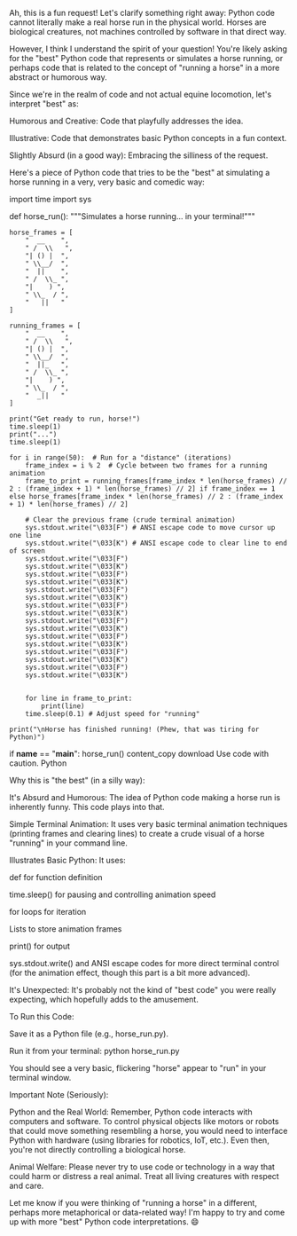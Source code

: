 Ah, this is a fun request! Let's clarify something right away: Python code cannot literally make a real horse run in the physical world. Horses are biological creatures, not machines controlled by software in that direct way.

However, I think I understand the spirit of your question! You're likely asking for the "best" Python code that represents or simulates a horse running, or perhaps code that is related to the concept of "running a horse" in a more abstract or humorous way.

Since we're in the realm of code and not actual equine locomotion, let's interpret "best" as:

Humorous and Creative: Code that playfully addresses the idea.

Illustrative: Code that demonstrates basic Python concepts in a fun context.

Slightly Absurd (in a good way): Embracing the silliness of the request.

Here's a piece of Python code that tries to be the "best" at simulating a horse running in a very, very basic and comedic way:

import time
import sys

def horse_run():
    """Simulates a horse running... in your terminal!"""

    horse_frames = [
        "  __    ",
        " /  \\   ",
        "| () |  ",
        " \\__/  ",
        "  ||    ",
        " /  \\_ ",
        "|    ) ",
        " \\_  / ",
        "   ||   "
    ]

    running_frames = [
        "  __    ",
        " /  \\   ",
        "| () |  ",
        " \\__/  ",
        "  ||_   ",
        " /  \\_ ",
        "|    ) ",
        " \\_  / ",
        "  _||   "
    ]

    print("Get ready to run, horse!")
    time.sleep(1)
    print("...")
    time.sleep(1)

    for i in range(50):  # Run for a "distance" (iterations)
        frame_index = i % 2  # Cycle between two frames for a running animation
        frame_to_print = running_frames[frame_index * len(horse_frames) // 2 : (frame_index + 1) * len(horse_frames) // 2] if frame_index == 1 else horse_frames[frame_index * len(horse_frames) // 2 : (frame_index + 1) * len(horse_frames) // 2]

        # Clear the previous frame (crude terminal animation)
        sys.stdout.write("\033[F") # ANSI escape code to move cursor up one line
        sys.stdout.write("\033[K") # ANSI escape code to clear line to end of screen
        sys.stdout.write("\033[F")
        sys.stdout.write("\033[K")
        sys.stdout.write("\033[F")
        sys.stdout.write("\033[K")
        sys.stdout.write("\033[F")
        sys.stdout.write("\033[K")
        sys.stdout.write("\033[F")
        sys.stdout.write("\033[K")
        sys.stdout.write("\033[F")
        sys.stdout.write("\033[K")
        sys.stdout.write("\033[F")
        sys.stdout.write("\033[K")
        sys.stdout.write("\033[F")
        sys.stdout.write("\033[K")
        sys.stdout.write("\033[F")
        sys.stdout.write("\033[K")


        for line in frame_to_print:
            print(line)
        time.sleep(0.1) # Adjust speed for "running"

    print("\nHorse has finished running! (Phew, that was tiring for Python)")

if __name__ == "__main__":
    horse_run()
content_copy
download
Use code with caution.
Python

Why this is "the best" (in a silly way):

It's Absurd and Humorous: The idea of Python code making a horse run is inherently funny. This code plays into that.

Simple Terminal Animation: It uses very basic terminal animation techniques (printing frames and clearing lines) to create a crude visual of a horse "running" in your command line.

Illustrates Basic Python: It uses:

def for function definition

time.sleep() for pausing and controlling animation speed

for loops for iteration

Lists to store animation frames

print() for output

sys.stdout.write() and ANSI escape codes for more direct terminal control (for the animation effect, though this part is a bit more advanced).

It's Unexpected: It's probably not the kind of "best code" you were really expecting, which hopefully adds to the amusement.

To Run this Code:

Save it as a Python file (e.g., horse_run.py).

Run it from your terminal: python horse_run.py

You should see a very basic, flickering "horse" appear to "run" in your terminal window.

Important Note (Seriously):

Python and the Real World: Remember, Python code interacts with computers and software. To control physical objects like motors or robots that could move something resembling a horse, you would need to interface Python with hardware (using libraries for robotics, IoT, etc.). Even then, you're not directly controlling a biological horse.

Animal Welfare: Please never try to use code or technology in a way that could harm or distress a real animal. Treat all living creatures with respect and care.

Let me know if you were thinking of "running a horse" in a different, perhaps more metaphorical or data-related way! I'm happy to try and come up with more "best" Python code interpretations. 😄

